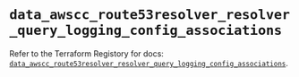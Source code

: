 # `data_awscc_route53resolver_resolver_query_logging_config_associations`

Refer to the Terraform Registory for docs: [`data_awscc_route53resolver_resolver_query_logging_config_associations`](https://registry.terraform.io/providers/hashicorp/awscc/0.70.0/docs/data-sources/route53resolver_resolver_query_logging_config_associations).
